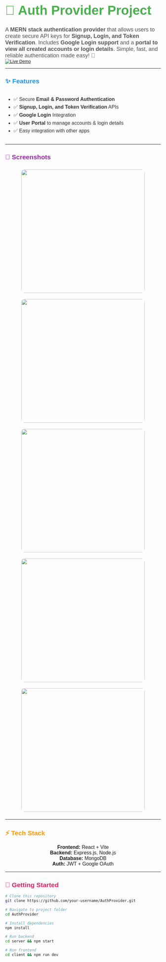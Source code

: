 <div align="left" style="font-family: Arial, sans-serif;">

<h1 style="color:#4CAF50; font-size:42px;">🔐 Auth Provider Project</h1>

<p style="font-size:18px; color:#555; max-width:700px; margin:auto;">
A <b>MERN stack authentication provider</b> that allows users to create secure API keys for <b>Signup, Login, and Token Verification</b>.  
Includes <b>Google Login support</b> and a <b>portal to view all created accounts or login details</b>.  
Simple, fast, and reliable authentication made easy! 🚀
</p>

<a href="https://auth-provider-project-2025.vercel.app" target="_blank">
  <img src="https://img.shields.io/badge/Live%20Demo-Click%20Here-blue?style=for-the-badge" alt="Live Demo">
</a>

---

<h2 style="color:#2196F3;">✨ Features</h2>

<ul style="text-align:left; display:inline-block; font-size:16px; line-height:1.6; color:#333;">
  <li>✅ Secure <b>Email & Password Authentication</b></li>
  <li>✅ <b>Signup, Login, and Token Verification</b> APIs</li>
  <li>✅ <b>Google Login</b> Integration</li>
  <li>✅ <b>User Portal</b> to manage accounts & login details</li>
  <li>✅ Easy integration with other apps</li>
</ul>

---

<h2 style="color:#9C27B0;">📸 Screenshots</h2>

<p align="center">
  <img src="https://res.cloudinary.com/dsojdpkgh/image/upload/v1756396948/c1_20250828_21294429_nh2aup.jpg" width="400" style="margin:10px; border-radius:10px;"/>
  <img src="https://res.cloudinary.com/dsojdpkgh/image/upload/v1756396948/c1_20250828_21294530_zojwir.jpg" width="400" style="margin:10px; border-radius:10px;"/>
  <img src="https://res.cloudinary.com/dsojdpkgh/image/upload/v1756396948/c1_20250828_21294498_ssruv0.jpg" width="400" style="margin:10px; border-radius:10px;"/>
  <img src="https://res.cloudinary.com/dsojdpkgh/image/upload/v1756396948/c1_20250828_21294464_qpqhcl.jpg" width="400" style="margin:10px; border-radius:10px;"/>
  <img src="https://res.cloudinary.com/dsojdpkgh/image/upload/v1756396951/c1_20250828_21294447_vf657x.jpg" width="400" style="margin:10px; border-radius:10px;"/>
</p>

---

<h2 style="color:#FF9800;">⚡ Tech Stack</h2>

<p align="center" style="font-size:16px;">
  <b>Frontend:</b> React + Vite <br/>
  <b>Backend:</b> Express.js, Node.js <br/>
  <b>Database:</b> MongoDB <br/>
  <b>Auth:</b> JWT + Google OAuth
</p>

---

<h2 style="color:#E91E63;">🚀 Getting Started</h2>

```bash
# Clone this repository
git clone https://github.com/your-username/AuthProvider.git

# Navigate to project folder
cd AuthProvider

# Install dependencies
npm install

# Run backend
cd server && npm start

# Run frontend
cd client && npm run dev
